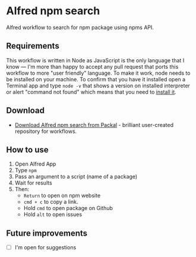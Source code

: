 # Alfred npm search

Alfred workflow to search for npm package using npms API.

## Requirements

This workflow is written in Node as JavaScript is the only language that I know — I'm more than happy to accept any pull request that ports this workflow to more "user friendly" language. To make it work, node needs to be installed on your machine. To confirm that you have it installed open a Terminal app and type `node -v` that shows a version on installed interpreter or alert "command not found" which means that you need to [install it](https://nodejs.org/).

## Download

- [Download Alfred npm search from Packal](http://www.packal.org/workflow/alfred-npm-search) - brilliant user-created repository for workflows.

## How to use

1. Open Alfred App
2. Type `npm`
3. Pass an argument to a script (name of a package)
4. Wait for results
5. Then:
    - `Return` to open on npm website
    - `cmd + c` to copy a link.
    - Hold `cmd` to open package on Github
    - Hold `alt` to open issues

## Future improvements

- [ ] I'm open for suggestions
